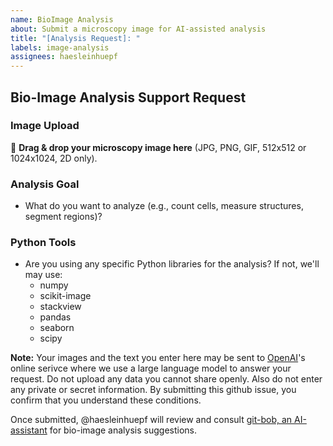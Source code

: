 ```yaml
---
name: BioImage Analysis
about: Submit a microscopy image for AI-assisted analysis
title: "[Analysis Request]: "
labels: image-analysis
assignees: haesleinhuepf
---
```


## Bio-Image Analysis Support Request

### Image Upload
📎 **Drag & drop your microscopy image here** (JPG, PNG, GIF, 512x512 or 1024x1024, 2D only).

### Analysis Goal
- What do you want to analyze (e.g., count cells, measure structures, segment regions)?

### Python Tools
- Are you using any specific Python libraries for the analysis? If not, we'll may use:
  - numpy
  - scikit-image
  - stackview
  - pandas
  - seaborn
  - scipy

**Note:** Your images and the text you enter here may be sent to [OpenAI](https://openai.com/)'s online serivce where we use a large language model to answer your request. 
Do not upload any data you cannot share openly. Also do not enter any private or secret information. By submitting this github issue, you confirm that you understand these conditions.

Once submitted, @haesleinhuepf will review and consult [git-bob, an AI-assistant](https://github.com/haesleinhuepf/git-bob) for bio-image analysis suggestions. 
